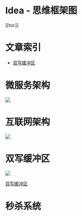 # Idea - 思维框架图

[[toc]]

# 文章索引

* [双写缓冲区](/md/project/idea/idea-doublewrite-buffer.md)

# 微服务架构

![](/_images/project/idea/微服务架构.png)

# 互联网架构

![](/_images/project/idea/互联网标准架构.png)

# 双写缓冲区

![](/_images/project/idea/双写缓冲区.png)

[双写缓冲区](/md/project/idea/idea-doublewrite-buffer.md)

# 秒杀系统





